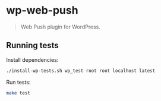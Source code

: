 # wp-web-push
> Web Push plugin for WordPress.

## Running tests

Install dependencies:
```bash
./install-wp-tests.sh wp_test root root localhost latest
```

Run tests:
```bash
make test
```
